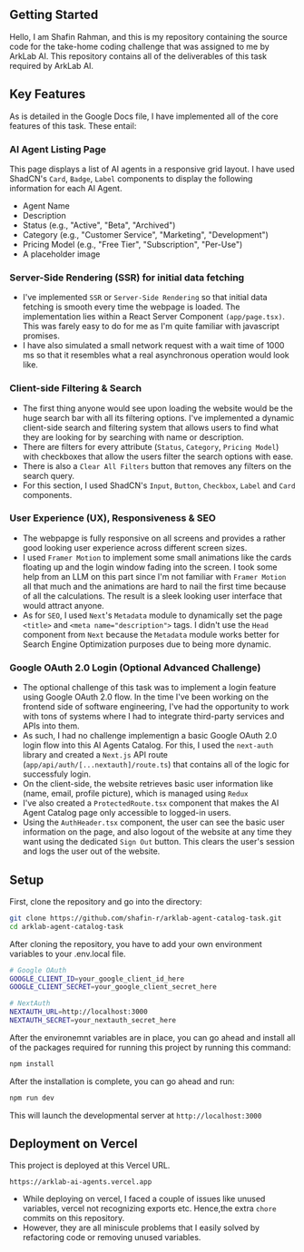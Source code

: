 ## Getting Started

Hello, I am Shafin Rahman, and this is my repository containing the source code for the take-home coding challenge that was assigned to me by ArkLab AI. This repository contains all of the deliverables of this task required by ArkLab AI.

## Key Features

As is detailed in the Google Docs file, I have implemented all of the core features of this task. These entail:

### AI Agent Listing Page

This page displays a list of AI agents in a responsive grid layout. I have used ShadCN's `Card`, `Badge`, `Label` components to display the following information for each AI Agent.

- Agent Name
- Description
- Status (e.g., "Active", "Beta", "Archived")
- Category (e.g., "Customer Service", "Marketing", "Development")
- Pricing Model (e.g., "Free Tier", "Subscription", "Per-Use")
- A placeholder image

### Server-Side Rendering (SSR) for initial data fetching

- I've implemented `SSR` or `Server-Side Rendering` so that initial data fetching is smooth every time the webpage is loaded. The implementation lies within a React Server Component `(app/page.tsx)`. This was farely easy to do for me as I'm quite familiar with javascript promises.
- I have also simulated a small network request with a wait time of 1000 ms so that it resembles what a real asynchronous operation would look like.

### Client-side Filtering & Search

- The first thing anyone would see upon loading the website would be the huge search bar with all its filtering options. I've implemented a dynamic client-side search and filtering system that allows users to find what they are looking for by searching with name or description.
- There are filters for every attribute (`Status`, `Category`, `Pricing Model`) with checkboxes that allow the users filter the search options with ease.
- There is also a `Clear All Filters` button that removes any filters on the search query.
- For this section, I used ShadCN's `Input`, `Button`, `Checkbox`, `Label` and `Card` components.

### User Experience (UX), Responsiveness & SEO

- The webpapge is fully responsive on all screens and provides a rather good looking user experience across different screen sizes.
- I used `Framer Motion` to implement some small animations like the cards floating up and the login window fading into the screen. I took some help from an LLM on this part since I'm not familiar with `Framer Motion` all that much and the animations are hard to nail the first time because of all the calculations. The result is a sleek looking user interface that would attract anyone.
- As for `SEO`, I used `Next`'s `Metadata` module to dynamically set the page `<title>` and `<meta name="description">` tags. I didn't use the `Head` component from `Next` because the `Metadata` module works better for Search Engine Optimization purposes due to being more dynamic.

### Google OAuth 2.0 Login (Optional Advanced Challenge)

- The optional challenge of this task was to implement a login feature using Google OAuth 2.0 flow. In the time I've been working on the frontend side of software engineering, I've had the opportunity to work with tons of systems where I had to integrate third-party services and APIs into them.
- As such, I had no challenge implementign a basic Google OAuth 2.0 login flow into this AI Agents Catalog. For this, I used the `next-auth` library and created a `Next.js` API route (`app/api/auth/[...nextauth]/route.ts`) that contains all of the logic for successfuly login.
- On the client-side, the website retrieves basic user information like (name, email, profile picture), which is managed using `Redux`
- I've also created a `ProtectedRoute.tsx` component that makes the AI Agent Catalog page only accessible to logged-in users.
- Using the `AuthHeader.tsx` component, the user can see the basic user information on the page, and also logout of the website at any time they want using the dedicated `Sign Out` button. This clears the user's session and logs the user out of the website.

## Setup

First, clone the repository and go into the directory:

```bash
git clone https://github.com/shafin-r/arklab-agent-catalog-task.git
cd arklab-agent-catalog-task
```

After cloning the repository, you have to add your own environment variables to your .env.local file.

```bash
# Google OAuth
GOOGLE_CLIENT_ID=your_google_client_id_here
GOOGLE_CLIENT_SECRET=your_google_client_secret_here

# NextAuth
NEXTAUTH_URL=http://localhost:3000
NEXTAUTH_SECRET=your_nextauth_secret_here
```

After the environemnt variables are in place, you can go ahead and install all of the packages required for running this project by running this command:

```bash
npm install
```

After the installation is complete, you can go ahead and run:

```bash
npm run dev
```

This will launch the developmental server at `http://localhost:3000`

## Deployment on Vercel

This project is deployed at this Vercel URL.

```
https://arklab-ai-agents.vercel.app
```

- While deploying on vercel, I faced a couple of issues like unused variables, vercel not recognizing exports etc. Hence,the extra `chore` commits on this repository.
- However, they are all miniscule problems that I easily solved by refactoring code or removing unused variables.
